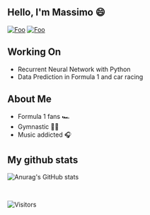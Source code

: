 ## Hello, I'm Massimo 😄

[![Foo](https://img.shields.io/badge/-MassimoRondelli-blue?logo=Linkedin)](https://www.linkedin.com/in/massimo-r-403207136/)
[![Foo](https://img.shields.io/badge/-MassimoRondelli-blue?logo=Twitter)](https://twitter.com/MassimoRondell3)

## Working On
- Recurrent Neural Network with Python
- Data Prediction in Formula 1 and car racing

## About Me
- Formula 1 fans 🏎️
- Gymnastic 🤸🏻
- Music addicted 🎧

## My github stats

![Anurag's GitHub stats](https://github-readme-stats.vercel.app/api?username=maxrondelli&show_icons=true&theme=radical)

<br>

![Visitors](https://api.visitorbadge.io/api/VisitorHit?user=massimorondelli&repo=github-visitors-badge&countColor=%237B1E7A)

